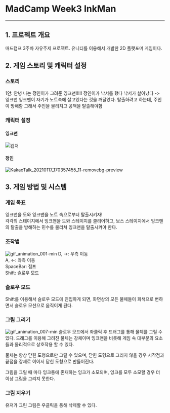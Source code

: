 # MadCamp Week3 InkMan
------------
## 1. 프로젝트 개요
매드캠프 3주차 자유주제 프로젝트. 유니티를 이용해서 개발한 2D 플랫포머 게임이다.

## 2. 게임 스토리 및 캐릭터 설정
### 스토리
1안: 안녕 나는 정인이가 그려준 잉크맨!!!!!
정인이가 낙서를 했다
낙서가 살아났다 -> 잉크맨
잉크맨이 자기가 노트속에 살고있다는 것을 깨달았다.
탈출하려고 하는데, 주인이 방해함
그래서 주인을 물리치고 공책을 탈출해야함

### 캐릭터 설정

#### 잉크맨
![캡처](https://user-images.githubusercontent.com/65358599/105020260-6a47a900-5a8a-11eb-9dd1-d07c4900048b.PNG)

#### 정인
![KakaoTalk_20210117_170357455_11-removebg-preview](https://user-images.githubusercontent.com/65358599/105025187-5d2db880-5a90-11eb-9841-a5463d307751.png)

## 3. 게임 방법 및 시스템

### 게임 목표
잉크맨을 도와 잉크맨을 노트 속으로부터 탈출시키자!  
각각의 스테이지에서 잉크맨을 도와 스테이지를 클리어하고, 보스 스테이지에서 잉크맨의 탈출을 방해하는 민수를 물리쳐 잉크맨을 탈출시켜야 한다.

### 조작법
![gif_animation_001-min](https://user-images.githubusercontent.com/65358599/105023478-59009b80-5a8e-11eb-8de5-fe19e2fec7bc.gif)
D, →: 우측 이동  
A, ←: 좌측 이동  
SpaceBar: 점프  
Shift: 슬로우 모드  

### 슬로우 모드
Shift를 이용해서 슬로우 모드에 진입하게 되면, 화면상의 모든 물체들이 회색으로 변하면서 슬로우 모션으로 움직이게 된다.

### 그림 그리기
![gif_animation_007-min](https://user-images.githubusercontent.com/65358599/105023531-6ae23e80-5a8e-11eb-8a40-bc59d454346f.gif)
슬로우 모드에서 좌클릭 후 드래그를 통해 물체를 그릴 수 있다. 드래그를 이용해 그려진 물체는 강체이며 잉크맨을 비롯해 게임 속 대부분의 요소들과 물리적으로 상호작용 할 수 있다.  
  
물체는 항상 닫힌 도형으로만 그릴 수 있으며, 닫힌 도형으로 그리지 않을 경우 시작점과 끝점을 강제로 이어서 닫힌 도형으로 만들어진다.  
  
그림을 그릴 때 마다 잉크통에 존재하는 잉크가 소모되며, 잉크를 모두 소모할 경우 더 이상 그림을 그리지 못한다.  
  
### 그림 지우기
유저가 그린 그림은 우클릭을 통해 삭제할 수 있다.
